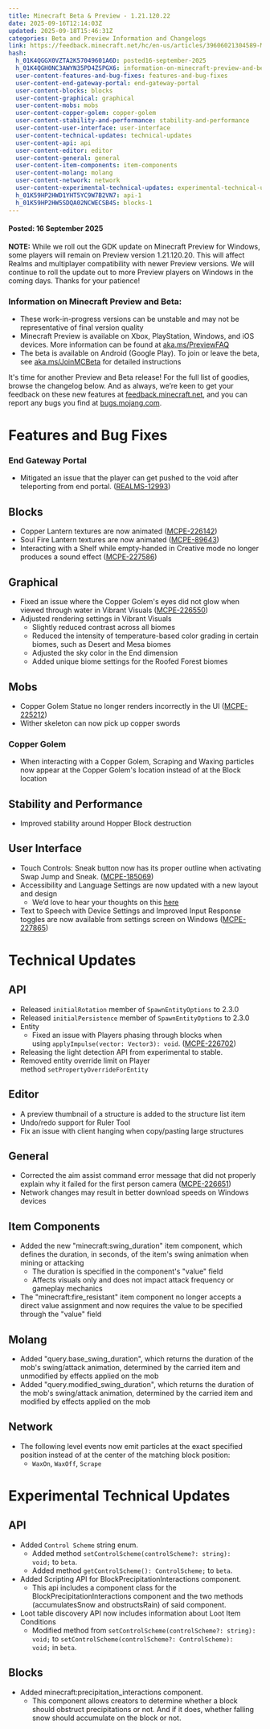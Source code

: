 ```yaml
---
title: Minecraft Beta & Preview - 1.21.120.22
date: 2025-09-16T12:14:03Z
updated: 2025-09-18T15:46:31Z
categories: Beta and Preview Information and Changelogs
link: https://feedback.minecraft.net/hc/en-us/articles/39606021304589-Minecraft-Beta-Preview-1-21-120-22
hash:
  h_01K4QGGX0VZTA2K57049601A6D: posted16-september-2025
  h_01K4QGH0NC3AWYN35PD4ZSPGX6: information-on-minecraft-preview-and-beta
  user-content-features-and-bug-fixes: features-and-bug-fixes
  user-content-end-gateway-portal: end-gateway-portal
  user-content-blocks: blocks
  user-content-graphical: graphical
  user-content-mobs: mobs
  user-content-copper-golem: copper-golem
  user-content-stability-and-performance: stability-and-performance
  user-content-user-interface: user-interface
  user-content-technical-updates: technical-updates
  user-content-api: api
  user-content-editor: editor
  user-content-general: general
  user-content-item-components: item-components
  user-content-molang: molang
  user-content-network: network
  user-content-experimental-technical-updates: experimental-technical-updates
  h_01K59HP2HWD1YHT5YC9W7B2VN7: api-1
  h_01K59HP2HW5SDQA02NCWECSB4S: blocks-1
---
```


#### **Posted:** 16 September 2025

**NOTE:** While we roll out the GDK update on Minecraft Preview for Windows, some players will remain on Preview version 1.21.120.20. This will affect Realms and multiplayer compatibility with newer Preview versions. We will continue to roll the update out to more Preview players on Windows in the coming days. Thanks for your patience!

### **Information on Minecraft Preview and Beta:**

- These work-in-progress versions can be unstable and may not be representative of final version quality
- Minecraft Preview is available on Xbox, PlayStation, Windows, and iOS devices. More information can be found at [aka.ms/PreviewFAQ](https://aka.ms/PreviewFAQ)
- The beta is available on Android (Google Play). To join or leave the beta, see [aka.ms/JoinMCBeta](https://aka.ms/JoinMCBeta) for detailed instructions

It's time for another Preview and Beta release! For the full list of goodies, browse the changelog below. And as always, we’re keen to get your feedback on these new features at [feedback.minecraft.net](http://feedback.minecraft.net/), and you can report any bugs you find at [bugs.mojang.com](http://bugs.mojang.com/).

# Features and Bug Fixes[](https://dev.azure.com/dev-mc/Minecraft/_wiki/wikis/Minecraft.wiki/30407/R21U12-3-Preview?anchor=features-and-bug-fixes)

### End Gateway Portal[](https://dev.azure.com/dev-mc/Minecraft/_wiki/wikis/Minecraft.wiki/30407/R21U12-3-Preview?anchor=end-gateway-portal)

- Mitigated an issue that the player can get pushed to the void after teleporting from end portal. ([REALMS-12993](https://bugs.mojang.com/browse/REALMS-12993))

## Blocks[](https://dev.azure.com/dev-mc/Minecraft/_wiki/wikis/Minecraft.wiki/30407/R21U12-3-Preview?anchor=blocks)

- Copper Lantern textures are now animated ([MCPE-226142](https://bugs.mojang.com/browse/MCPE-226142))
- Soul Fire Lantern textures are now animated ([MCPE-89643](https://bugs.mojang.com/browse/MCPE-89643))
- Interacting with a Shelf while empty-handed in Creative mode no longer produces a sound effect ([MCPE-227586](https://bugs.mojang.com/browse/MCPE-227586))

## Graphical[](https://dev.azure.com/dev-mc/Minecraft/_wiki/wikis/Minecraft.wiki/30407/R21U12-3-Preview?anchor=graphical)

- Fixed an issue where the Copper Golem's eyes did not glow when viewed through water in Vibrant Visuals ([MCPE-226550](https://bugs.mojang.com/browse/MCPE-226550))
- Adjusted rendering settings in Vibrant Visuals
  - Slightly reduced contrast across all biomes
  - Reduced the intensity of temperature-based color grading in certain biomes, such as Desert and Mesa biomes
  - Adjusted the sky color in the End dimension
  - Added unique biome settings for the Roofed Forest biomes

## Mobs[](https://dev.azure.com/dev-mc/Minecraft/_wiki/wikis/Minecraft.wiki/30407/R21U12-3-Preview?anchor=mobs)

- Copper Golem Statue no longer renders incorrectly in the UI ([MCPE-225212](https://bugs.mojang.com/browse/MCPE-225212))
- Wither skeleton can now pick up copper swords

### Copper Golem[](https://dev.azure.com/dev-mc/Minecraft/_wiki/wikis/Minecraft.wiki/30407/R21U12-3-Preview?anchor=copper-golem)

- When interacting with a Copper Golem, Scraping and Waxing particles now appear at the Copper Golem's location instead of at the Block location

## Stability and Performance[](https://dev.azure.com/dev-mc/Minecraft/_wiki/wikis/Minecraft.wiki/30407/R21U12-3-Preview?anchor=stability-and-performance)

- Improved stability around Hopper Block destruction

## User Interface[](https://dev.azure.com/dev-mc/Minecraft/_wiki/wikis/Minecraft.wiki/30407/R21U12-3-Preview?anchor=user-interface)

- Touch Controls: Sneak button now has its proper outline when activating Swap Jump and Sneak. ([MCPE-185069](https://bugs.mojang.com/browse/MCPE-185069))
- Accessibility and Language Settings are now updated with a new layout and design
  - We’d love to hear your thoughts on this [here](https://aka.ms/mcbedrocksettingsfeedback)
- Text to Speech with Device Settings and Improved Input Response toggles are now available from settings screen on Windows ([MCPE-227865](https://bugs.mojang.com/browse/MCPE-227865))

# Technical Updates[](https://dev.azure.com/dev-mc/Minecraft/_wiki/wikis/Minecraft.wiki/30407/R21U12-3-Preview?anchor=technical-updates)

## API[](https://dev.azure.com/dev-mc/Minecraft/_wiki/wikis/Minecraft.wiki/30407/R21U12-3-Preview?anchor=api)

- Released `initialRotation` member of `SpawnEntityOptions` to 2.3.0
- Released `initialPersistence` member of `SpawnEntityOptions` to 2.3.0
- Entity
  - Fixed an issue with Players phasing through blocks when using `applyImpulse(vector: Vector3): void`. ([MCPE-226702](https://bugs.mojang.com/browse/MCPE-226702))
- Releasing the light detection API from experimental to stable.
- Removed entity override limit on Player method `setPropertyOverrideForEntity`

## Editor[](https://dev.azure.com/dev-mc/Minecraft/_wiki/wikis/Minecraft.wiki/30407/R21U12-3-Preview?anchor=editor)

- A preview thumbnail of a structure is added to the structure list item
- Undo/redo support for Ruler Tool
- Fix an issue with client hanging when copy/pasting large structures

## General[](https://dev.azure.com/dev-mc/Minecraft/_wiki/wikis/Minecraft.wiki/30407/R21U12-3-Preview?anchor=general)

- Corrected the aim assist command error message that did not properly explain why it failed for the first person camera ([MCPE-226651](https://bugs.mojang.com/browse/MCPE-226651))
- Network changes may result in better download speeds on Windows devices 

## Item Components[](https://dev.azure.com/dev-mc/Minecraft/_wiki/wikis/Minecraft.wiki/30407/R21U12-3-Preview?anchor=item-components)

- Added the new "minecraft:swing_duration" item component, which defines the duration, in seconds, of the item's swing animation when mining or attacking
  - The duration is specified in the component's "value" field
  - Affects visuals only and does not impact attack frequency or gameplay mechanics
- The "minecraft:fire_resistant" item component no longer accepts a direct value assignment and now requires the value to be specified through the "value" field

## Molang[](https://dev.azure.com/dev-mc/Minecraft/_wiki/wikis/Minecraft.wiki/30407/R21U12-3-Preview?anchor=molang)

- Added "query.base_swing_duration", which returns the duration of the mob's swing/attack animation, determined by the carried item and unmodified by effects applied on the mob
- Added "query.modified_swing_duration", which returns the duration of the mob's swing/attack animation, determined by the carried item and modified by effects applied on the mob

## Network[](https://dev.azure.com/dev-mc/Minecraft/_wiki/wikis/Minecraft.wiki/30407/R21U12-3-Preview?anchor=network)

- The following level events now emit particles at the exact specified position instead of at the center of the matching block position:
  - `WaxOn`, `WaxOff`, `Scrape`

# Experimental Technical Updates[](https://dev.azure.com/dev-mc/Minecraft/_wiki/wikis/Minecraft.wiki/30407/R21U12-3-Preview?anchor=experimental-technical-updates)

## API[](https://dev.azure.com/dev-mc/Minecraft/_wiki/wikis/Minecraft.wiki/30407/R21U12-3-Preview?anchor=api)

- Added `Control Scheme` string enum.
  - Added method `setControlScheme(controlScheme?: string): void;` to `beta`.
  - Added method `getControlScheme(): ControlScheme;` to `beta`.
- Added Scripting API for BlockPrecipitationInteractions component.
  - This api includes a component class for the BlockPrecipitationInteractions component and the two methods (accumulatesSnow and obstructsRain) of said component.
- Loot table discovery API now includes information about Loot Item Conditions
  - Modified method from `setControlScheme(controlScheme?: string): void;` to `setControlScheme(controlScheme?: ControlScheme): void;` in `beta`. 

## Blocks[](https://dev.azure.com/dev-mc/Minecraft/_wiki/wikis/Minecraft.wiki/30407/R21U12-3-Preview?anchor=blocks)

- Added minecraft:precipitation_interactions component.
  - This component allows creators to determine whether a block should obstruct precipitations or not. And if it does, whether falling snow should accumulate on the block or not.

